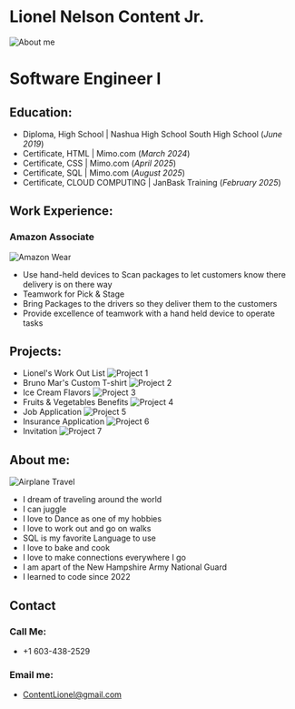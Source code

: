 # Lionel Nelson Content Jr.
![About me](https://github.com/Liongate101/github-portfolio/blob/main/assets/software_engineer.jpg)
# Software Engineer I
## Education:
- Diploma, High School | Nashua High School South High School (_June 2019_)
- Certificate, HTML | Mimo.com (_March 2024_)
- Certificate, CSS | Mimo.com (_April 2025_)
- Certificate, SQL | Mimo.com (_August 2025_)
- Certificate, CLOUD COMPUTING | JanBask Training (_February 2025_)
## Work Experience:
### Amazon Associate
![Amazon Wear](https://github.com/Liongate101/github-portfolio/blob/main/assets/amazon_work.jpg)
- Use hand-held devices to Scan packages to let customers know there delivery is on there way
- Teamwork for Pick & Stage
- Bring Packages to the drivers so they deliver them to the customers
- Provide excellence of teamwork with a hand held device to operate tasks

## Projects:
- Lionel's Work Out List
  ![Project 1](https://github.com/Liongate101/github-portfolio/blob/main/assets/48D036C9-47DA-471F-B354-3E4F2184D996_1_201_a.jpeg)
- Bruno Mar's Custom T-shirt
  ![Project 2](https://github.com/Liongate101/github-portfolio/blob/main/assets/49E7145C-F03D-456E-B5AE-71AB889F76F7_1_201_a.jpeg)
- Ice Cream Flavors
![Project 3](https://github.com/Liongate101/github-portfolio/blob/main/assets/26EF26F0-2CD2-4F2A-AC04-8DF74723F4D3_1_201_a.jpeg)
- Fruits & Vegetables Benefits
  ![Project 4](https://github.com/Liongate101/github-portfolio/blob/main/assets/A216A5CE-5EEE-4A92-9613-184E7F1B82D1_1_201_a.jpeg)
- Job Application
  ![Project 5](https://github.com/Liongate101/github-portfolio/blob/main/assets/F4EE265A-C310-4DB6-98FD-F61D4D2B0B50_1_201_a.jpeg)
- Insurance Application
  ![Project 6](https://github.com/Liongate101/github-portfolio/blob/main/assets/0A2A1660-C021-4A9D-A179-02FB1EEAC50E_1_201_a.jpeg)
- Invitation
  ![Project 7](https://github.com/Liongate101/github-portfolio/blob/main/assets/9A8EEE3A-2051-4FBE-A0A3-69C6A1C39B55_1_201_a.jpeg)

## About me:
![Airplane Travel](https://github.com/Liongate101/github-portfolio/blob/main/assets/airplane_travel.jpg)
- I dream of traveling around the world
- I can juggle
- I love to Dance as one of my hobbies
- I love to work out and go on walks
- SQL is my favorite Language to use
- I love to bake and cook
- I love to make connections everywhere I go
- I am apart of the New Hampshire Army National Guard
- I learned to code since 2022

## Contact 
### Call Me:
- +1 603-438-2529

### Email me:
- ContentLionel@gmail.com
